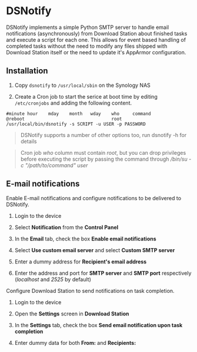 DSNotify
========
DSNotify implements a simple Python SMTP server to handle email notifications (asynchronously) from Download Station about finished tasks and execute a script for each one. This allows for event based handling of completed tasks without the need to modify any files shipped with Download Station itself or the need to update it's AppArmor configuration.

Installation
------------
1. Copy `dsnotify` to `/usr/local/sbin` on the Synology NAS

2. Create a Cron job to start the serice at boot time by editing `/etc/cronjobs` and adding the following content.
```
#minute hour    mday    month   wday    who     command
@reboot                                 root    /usr/local/bin/dsnotify -s SCRIPT -u USER -p PASSWORD
```

> DSNotify supports a number of other options too, run dsnotify -h for details

> Cron job *who* column must contain *root*, but you can drop privileges before executing the script by passing the command through */bin/su -c "/path/to/command" user*

E-mail notifications
--------------------
Enable E-mail notifications and configure notifications to be delivered to DSNotify.

1. Login to the device

2. Select **Notification** from the **Control Panel**

3. In the **Email** tab, check the box **Enable email notifications**

4. Select **Use custom email server** and select **Custom SMTP server**

5. Enter a dummy address for **Recipient's email address**

6. Enter the address and port for **SMTP server** and **SMTP port** respectively (*localhost* and *2525* by default)

Configure Download Station to send notifications on task completion.

1. Login to the device

2. Open the **Settings** screen in **Download Station**

3. In the **Settings** tab, check the box **Send email notification upon task completion**

4. Enter dummy data for both **From:** and **Recipients:**

